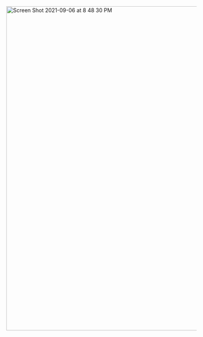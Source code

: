 <img width="856" alt="Screen Shot 2021-09-06 at 8 48 30 PM" src="https://user-images.githubusercontent.com/31994778/132255349-ef310b88-f642-49a2-8e9f-a83818d91142.png">
